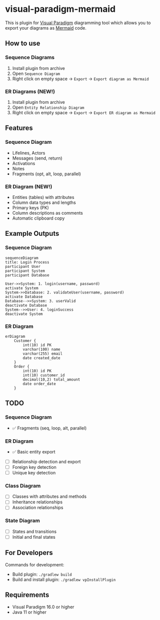 # visual-paradigm-mermaid

This is plugin for [Visual Paradigm](https://www.visual-paradigm.com/) diagramming tool which allows you to export your diagrams as [Mermaid](https://mermaid.js.org/) code.

## How to use

### Sequence Diagrams
1. Install plugin from archive
2. Open `Sequence Diagram`
3. Right click on empty space -> `Export` -> `Export diagram as Mermaid`

### ER Diagrams (NEW!)
1. Install plugin from archive
2. Open `Entity Relationship Diagram`
3. Right click on empty space -> `Export` -> `Export ER diagram as Mermaid`

## Features

### Sequence Diagram
- Lifelines, Actors
- Messages (send, return)
- Activations
- Notes
- Fragments (opt, alt, loop, parallel)

### ER Diagram (NEW!)
- Entities (tables) with attributes
- Column data types and lengths
- Primary keys (PK)
- Column descriptions as comments
- Automatic clipboard copy

## Example Outputs

### Sequence Diagram
```mermaid
sequenceDiagram
title: Login Process
participant User
participant System
participant Database

User->>System: 1. login(username, password)
activate System
System->>Database: 2. validateUser(username, password)
activate Database
Database-->>System: 3. userValid
deactivate Database
System-->>User: 4. loginSuccess
deactivate System
```

### ER Diagram
```mermaid
erDiagram
    Customer {
        int(10) id PK
        varchar(100) name
        varchar(255) email
        date created_date
    }
    Order {
        int(10) id PK
        int(10) customer_id
        decimal(10,2) total_amount
        date order_date
    }
```

## TODO

### Sequence Diagram
- ✅ Fragments (seq, loop, alt, parallel)

### ER Diagram
- ✅ Basic entity export
- [ ] Relationship detection and export
- [ ] Foreign key detection
- [ ] Unique key detection

### Class Diagram
- [ ] Classes with attributes and methods
- [ ] Inheritance relationships
- [ ] Association relationships

### State Diagram
- [ ] States and transitions
- [ ] Initial and final states

## For Developers

Commands for development:
- Build plugin: `./gradlew build`
- Build and install plugin: `./gradlew vpInstallPlugin`

## Requirements

- Visual Paradigm 16.0 or higher
- Java 11 or higher

